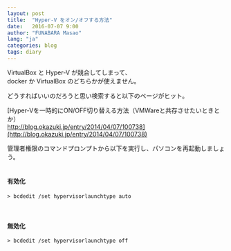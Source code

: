 ```yaml
---
layout: post
title:  "Hyper-V をオン/オフする方法"
date:   2016-07-07 9:00
author: "FUNABARA Masao"
lang: "ja"
categories: blog
tags: diary
---
```


VirtualBox と Hyper-V が競合してしまって、  
docker か VirtualBox のどちらかが使えません。

どうすればいいのだろうと思い検索すると以下のページがヒット。

[Hyper-Vを一時的にON/OFF切り替える方法（VMWareと共存させたいときとか）<br>http://blog.okazuki.jp/entry/2014/04/07/100738](http://blog.okazuki.jp/entry/2014/04/07/100738)

管理者権限のコマンドプロンプトから以下を実行し、パソコンを再起動しましょう。
<br><br>

#### 有効化

~~~ shell
> bcdedit /set hypervisorlaunchtype auto
~~~

<br>

#### 無効化

~~~ shell
> bcdedit /set hypervisorlaunchtype off
~~~